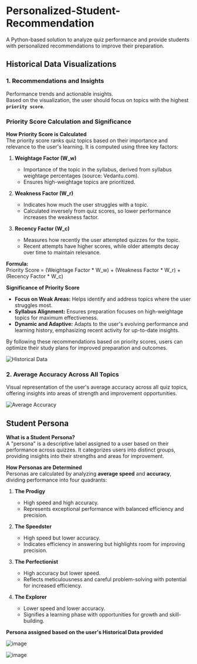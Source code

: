 # Personalized-Student-Recommendation
A Python-based solution to analyze quiz performance and provide students with personalized recommendations to improve their preparation.

## Historical Data Visualizations

### 1.  Recommendations and Insights
Performance trends and actionable insights.  
Based on the visualization, the user should focus on topics with the highest **`priority score`**.  

### Priority Score Calculation and Significance

**How Priority Score is Calculated**  
The priority score ranks quiz topics based on their importance and relevance to the user's learning. It is computed using three key factors:  

1. **Weightage Factor (W_w)**  
   - Importance of the topic in the syllabus, derived from syllabus weightage percentages (source: Vedantu.com).  
   - Ensures high-weightage topics are prioritized.  

2. **Weakness Factor (W_r)**  
   - Indicates how much the user struggles with a topic.  
   - Calculated inversely from quiz scores, so lower performance increases the weakness factor.  

3. **Recency Factor (W_c)**  
   - Measures how recently the user attempted quizzes for the topic.  
   - Recent attempts have higher scores, while older attempts decay over time to maintain relevance.  

**Formula:**  
Priority Score = (Weightage Factor * W_w) + (Weakness Factor * W_r) + (Recency Factor * W_c)


**Significance of Priority Score**  
- **Focus on Weak Areas:** Helps identify and address topics where the user struggles most.  
- **Syllabus Alignment:** Ensures preparation focuses on high-weightage topics for maximum effectiveness.  
- **Dynamic and Adaptive:** Adapts to the user's evolving performance and learning history, emphasizing recent activity for up-to-date insights.  

By following these recommendations based on priority scores, users can optimize their study plans for improved preparation and outcomes.


![Historical Data](https://github.com/user-attachments/assets/679ad5f3-5869-4c9b-b768-18cffb7113bb)

### 2. Average Accuracy Across All Topics
Visual representation of the user's average accuracy across all quiz topics, offering insights into areas of strength and improvement opportunities.  

![Average Accuracy](https://github.com/user-attachments/assets/bcac31e6-ae68-411d-b45e-d7d6331a7266)



## Student Persona

**What is a Student Persona?**  
A "persona" is a descriptive label assigned to a user based on their performance across quizzes. It categorizes users into distinct groups, providing insights into their strengths and areas for improvement.  

**How Personas are Determined**  
Personas are calculated by analyzing **average speed** and **accuracy**, dividing performance into four quadrants:  

1. **The Prodigy**  
   - High speed and high accuracy.  
   - Represents exceptional performance with balanced efficiency and precision.  

2. **The Speedster**  
   - High speed but lower accuracy.  
   - Indicates efficiency in answering but highlights room for improving precision.  

3. **The Perfectionist**  
   - High accuracy but lower speed.  
   - Reflects meticulousness and careful problem-solving with potential for increased efficiency.  

4. **The Explorer**  
   - Lower speed and lower accuracy.  
   - Signifies a learning phase with opportunities for growth and skill-building.

**Persona assigned based on the user's Historical Data provided**

![image](https://github.com/user-attachments/assets/647c62d5-98ea-42a0-b88f-52914bbf09e8)

![image](https://github.com/user-attachments/assets/5a9a1f64-627d-4a30-b3e8-e251d74bd41c)



